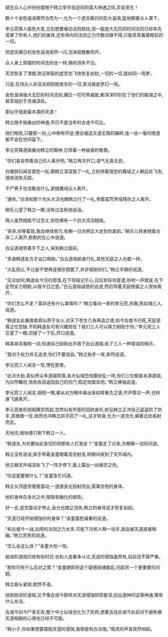
就在众人心中纷纷震撼于韩立举手投足间的莫大神通之际,异变突生！

数十个金色漩涡骤然合而为一,化为一个遮天蔽日的巨大漩涡,猛地朝着众人罩下。

李元究等人面色大变,立刻想要催动法则抵挡,但一股庞大无匹的时间法则已经率先笼罩了所有人,他们的身体,还有体内的法则之力尽数动弹不得,只能乖乖看着眼前的一切。

但遮天蔽日的金色漩涡突然一闪,泡沫般飘散而开。

众人身上禁锢的时间法则也一样,倏的消失不见。

天空恢复了清朗,附近碎裂的虚空也飞快恢复如初,一切的一切,就如同一场梦。

只是,在场众人却没法把刚刚发生的一切,真当做是梦幻一场。

金色漩涡强大无匹的时间法则,碾压一切可怖威能,都深深印刻在了他们的脑海之中,甚至铭刻于灵魂深处。

那似乎就是最本源的天道！

韩立随手施展出的神通,早已不是当年的古或今可比。

他们相信,只要那一刻,心中稍有忤逆,便会被这天道无情的碾碎,连一丝一毫的残渣都不会在世间留下。

李元究等道祖看向韩立的眼神,已带着一种由衷的敬畏。

“你们各自带着自己的人离开吧。”韩立再次开口,语气无喜无悲。

白裙胖妇闻言面色一松,朝韩立深深施了一礼,立刻带着惶恐的魔域之人朝远处飞去,很快消失无踪。

干尸男子也没敢说什么,紧随魔域众人离开。

“遵命。”白泽和那个光头大汉也朝韩立行了一礼,带着蛮荒界域残存之人离开。

柳乐儿望了韩立一眼,没有过去和他说话。

两人虽然相距不过百丈,却仿佛有一个巨大鸿沟相隔。

“哥哥,你等着我,我会继续努力,有朝一日光明正大走到你面前。”柳乐儿转身随着白泽二人离开,默默的在心中说道。

白云道祖带着手下之人,来到韩立面前。

“多谢韩道友方才出口相助。”白云道祖躬身行礼,其他天庭之人也都一样。

“大乱刚止,不过是不想再徒增杀戮罢了,并非相助你们。”韩立平静的说道。

“无论如何,韩道友今日的恩情,在下将铭记于心,日后和任何差遣,吩咐一声就是,在下定然全力相助,以报今日之恩。”白云道祖诚恳的说道,然后带着天庭残留之人很快离开。

“你们怎么不走？莫非还有什么事情吗？”韩立看向一旁的李元究,赤融,陈如烟三人,说道。

“韩道友此番挽救真仙界于水火,对天下苍生几有再造之德,如今古或今已死,天庭至尊之位空缺,不知韩道友可有兴趣担任？我们三人可以鼎力相助于你。”李元究三人互望了一眼,迟疑了一下后,开口说道。

韩某闻言眉梢一动,知道自己刚刚出手救下白云道祖,给了三人一种错误的暗示。

“我对于权力并无追求,你们不要误会。”韩立抬手一挥,断然说道。

李元究三人闻言一怔,愣在那里。

“此次大劫,真仙界众多道祖陨落,各大仙域恐怕要纷乱一阵,你们三位都是本源道祖,为众所瞩目,快些各自返回自己的宗门,稳定局面去吧。”韩立拂袖说道。

李元究三人闻言,相视一眼,都从对方眼中看出来如释重负之感,齐声答应一声,也转身飞遁离开。

李元究身形刚刚腾空而起,忽然似有所感的回转身形,却见韩立正冲自己遥遥拱了拱手,其微微一怔,继而也冲韩立拱手回了一礼,这才转身,化为一道流光,朝着远处疾射而去。

天地间,很快便只剩下韩立一人。

“韩道友,为何要如此急切的将那些人打发走？”金童走了过来,大眼睛一动的问道。

韩立没有说话,挥手带着金童朝着高空射去,转眼间来到了天外域内。

他又朝天外域深处飞了一阵才停下,面上露出一丝痛苦之色。

“你这是要做什么？”金童急忙问道。

韩立头顶虚空隆隆震动,一道道金光投射而出,笼罩住他的身体。

他的身体在金光之中,隐隐有融化的趋势。

好一会,虚空震动才停止,金光也随之消失,韩立的身体这才恢复如初。

“天道已经开始侵蚀你的身体？”金童面色凝重的说道。

“和古或今一战,动用的法则之力太多,可能下次和人稍一动手,就会被天道直接相融。”韩立苦笑的说道。

“怎么会这么快？”金童大吃一惊。

她进阶道祖已经有些时日,也和人连番争斗过,天道的侵蚀虽然有,目前还不算严重。

“那你可有什么应对之策？”金童随即将这个疑惑抛诸脑后,问起另一个更重要的问题。

韩立眉头紧锁,默然不语。

他刚刚进阶道祖,又不像古或今那样对天道侵蚀研究极深,创出道神印这等神通,哪有什么办法。

古或今如今尸骨无存,整个中土仙域也化为了灰烬,想要去找古或今此前对于避免被天道相融的心得也已经不可能。

“韩小子,你如果想要摆脱天道的侵蚀,我倒是有办法哦。”瓶灵的声音突然响起。